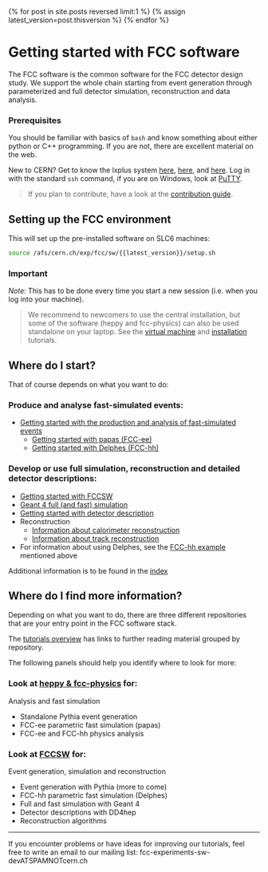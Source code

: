 {% for post in site.posts reversed limit:1 %}
{% assign latest_version=post.thisversion %}
{% endfor %}

# Getting started with FCC software

The FCC software is the common software for the FCC detector design study. We support the whole chain starting
from event generation through parameterized and full detector simulation, reconstruction and data analysis.

<div class="panel panel-info">
    <div class="panel-heading"><h3 class="panel-title">
        <span class="glyphicon glyphicon-info-sign" aria-hidden="true"> </span>
        Prerequisites
    </h3></div>
    <div class="panel-body">
     <p>You should be familiar with basics of <code class="highlighter-rouge">bash</code> and know something about either python or C++ programming. If you are not, there are excellent material on the web.</p>
     <p>New to CERN? Get to know the lxplus system <a href="http://information-technology.web.cern.ch/book/lxplus-service/lxplus-guide/lxplus-aliases">here</a>, <a href="http://information-technology.web.cern.ch/services/lxplus-service">here</a>, and <a href="https://twiki.cern.ch/twiki/bin/view/LHCb/RemoteLxplusConsoleHowTo">here</a>. Log in with the standard <code class="highlighter-rouge">ssh</code> command, if you are on Windows, look at <a href="http://www.chiark.greenend.org.uk/~sgtatham/putty/download.html">PuTTY</a>.  </p>
    </div>
</div>

> If you plan to contribute, have a look at the [contribution guide](./FccSoftwareGit.md).

## Setting up the FCC environment

This will set up the pre-installed software on SLC6 machines:

```bash
source /afs/cern.ch/exp/fcc/sw/{{latest_version}}/setup.sh
```
<!--source /cvmfs/fcc.cern.ch/sw/{{latest_version}}/setup.sh-->

<div class="panel panel-info">
    <div class="panel-heading"><h3 class="panel-title">
        <span class="glyphicon glyphicon-info-sign" aria-hidden="true"> </span>
        Important
    </h3></div>
    <div class="panel-body">
    <em>Note</em>: This has to  be done every time you start a new session (i.e. when you log into your machine).
    </div>
</div>

> We recommend to newcomers to use the central installation, but some of the software (heppy and fcc-physics)
> can also be used standalone on your laptop. See the  [virtual machine](./FccVirtualMachine.md) and
> [installation](./installing-fcc.md) tutorials.

<!-- ![flow-chart getting started](./images/FccSoftwareGettingStarted/flow_chart_starting.png) -->

## Where do I start?

That of course depends on what you want to do:

### Produce and analyse fast-simulated events:

- [Getting started with the production and analysis of fast-simulated events](FccSoftwareGettingStartedFastSim.md)
    - [Getting started with papas (FCC\-ee)](FccSoftwareGettingStartedFastSim.md#getting-started-with-papas-fcc-ee)
    - [Getting started with Delphes (FCC\-hh)](FccSoftwareGettingStartedFastSim.md#getting-started-with-delphes-fcc-hh)

### Develop or use full simulation, reconstruction and detailed detector descriptions:

- [Getting started with FCCSW](./FccSoftwareFramework.md)
- [Geant 4 full (and fast) simulation](https://github.com/HEP-FCC/FCCSW/tree/master/Sim/doc/README.md)
- [Getting started with detector description](https://github.com/HEP-FCC/FCCSW/tree/master/Detector/doc/DD4hepInFCCSW.md)
- Reconstruction
    - [Information about calorimeter reconstruction](https://github.com/HEP-FCC/FCCSW/tree/master/Reconstruction/doc/RecCalorimeter.md)
    - [Information about track reconstruction](https://acts.web.cern.ch)
- For information about using Delphes, see the [FCC-hh example](FccSoftwareGettingStartedFastSim.md#getting-started-with-delphes-fcc-hh) mentioned above

Additional information is to be found in the [index](README.md)

## Where do I find more information?

Depending on what you want to do, there are three different repositories that are your entry point in the FCC software stack.

The [tutorials overview](http://fccsw.web.cern.ch/fccsw/tutorials) has links to further reading material grouped by repository.

The following panels should help you identify where to look for more:

<div class="row">
    <div class="col-md-6">
        <div class="panel panel-default">
        <div class="panel-heading"><h3 class="panel-title">
            Look at <a href="http://fccsw.web.cern.ch/fccsw/tutorials#further-reading">heppy &amp; fcc-physics</a> for:
        </h3></div>
        <div class="panel-body">
            <p>Analysis and fast simulation</p>
            <ul>
                <li>Standalone Pythia event generation</li>
                <li>FCC-ee parametric fast simulation (papas)</li>
                <li>FCC-ee and FCC-hh physics analysis</li>
            </ul>
        </div>
        </div>
    </div>
    <div class="col-md-6">
        <div class="panel panel-default">
        <div class="panel-heading"><h3 class="panel-title">
            Look at <a href="http://fccsw.web.cern.ch/fccsw/tutorials#further-reading">FCCSW</a> for:
        </h3></div>
        <div class="panel-body">
        <p>Event generation, simulation and reconstruction</p>
        <ul>
            <li>Event generation with Pythia (more to come)</li>
            <li>FCC-hh parametric fast simulation (Delphes)</li>
            <li>Full and fast simulation with Geant 4</li>
            <li>Detector descriptions with DD4hep</li>
            <li>Reconstruction algorithms</li>
        </ul>
        </div>
        </div>
    </div>
</div>

***

If you encounter problems or have ideas for improving our tutorials, feel free to write an email to our mailing list: fcc-experiments-sw-devATSPAMNOTcern.ch
